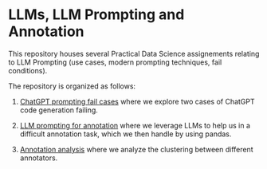 # LLMs, LLM Prompting and Annotation

This repository houses several Practical Data Science assignements relating to LLM Prompting (use cases, modern prompting techniques, fail conditions).

The repository is organized as follows:

1. [ChatGPT prompting fail cases](chatgpt/chatgpt-python-prompt.ipynb) where we explore two cases of ChatGPT code generation failing.

2. [LLM prompting for annotation](annotation/annotation.ipynb) where we leverage LLMs to help us in a difficult annotation task, which we then handle by using pandas.

3. [Annotation analysis](ann_stats/ann_stats.ipynb) where we analyze the clustering between different annotators.